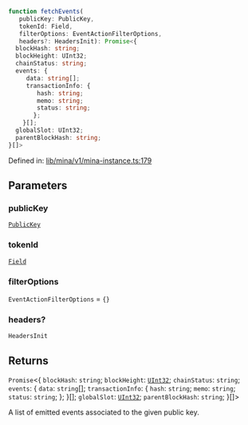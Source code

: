 ```ts
function fetchEvents(
   publicKey: PublicKey, 
   tokenId: Field, 
   filterOptions: EventActionFilterOptions, 
   headers?: HeadersInit): Promise<{
  blockHash: string;
  blockHeight: UInt32;
  chainStatus: string;
  events: {
     data: string[];
     transactionInfo: {
        hash: string;
        memo: string;
        status: string;
       };
    }[];
  globalSlot: UInt32;
  parentBlockHash: string;
}[]>
```

Defined in: [lib/mina/v1/mina-instance.ts:179](https://github.com/o1-labs/o1js/blob/89b7d1522af805d6d4c45a96d7a9cbc29a457aec/src/lib/mina/v1/mina-instance.ts#L179)

## Parameters

### publicKey

[`PublicKey`](../../../classes/PublicKey.md)

### tokenId

[`Field`](../../../classes/Field.md)

### filterOptions

`EventActionFilterOptions` = `{}`

### headers?

`HeadersInit`

## Returns

`Promise`\<\{
  `blockHash`: `string`;
  `blockHeight`: [`UInt32`](../../../classes/UInt32.md);
  `chainStatus`: `string`;
  `events`: \{
     `data`: `string`[];
     `transactionInfo`: \{
        `hash`: `string`;
        `memo`: `string`;
        `status`: `string`;
       \};
    \}[];
  `globalSlot`: [`UInt32`](../../../classes/UInt32.md);
  `parentBlockHash`: `string`;
 \}[]\>

A list of emitted events associated to the given public key.

